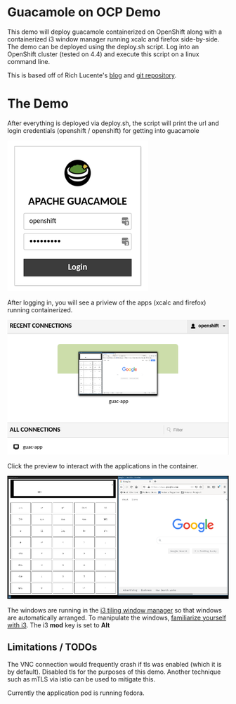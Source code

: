 # Guacamole on OCP Demo

This demo will deploy guacamole containerized on OpenShift along with a containerized i3 window manager running xcalc and firefox side-by-side. The demo can be deployed using the deploy.sh script. Log into an OpenShift cluster (tested on 4.4) and execute this script on a linux command line.

This is based off of Rich Lucente's [blog](https://www.openshift.com/blog/put-ide-container-guacamole) and [git repository](https://github.com/rlucente-se-jboss/jbds-via-html5/blob/master/resources/start.sh).

# The Demo
After everything is deployed via deploy.sh, the script will print the url and login credentials (openshift / openshift) for getting into guacamole

![Guacamole Login](images/guac-login.png)

After logging in, you will see a priview of the apps (xcalc and firefox) running containerized.

![Guacamole VNC Preview](images/guac-preview.png)

Click the preview to interact with the applications in the container.

![Guacamole VNC Preview](images/guac-i3.png)

The windows are running in the [i3 tiling window manager](https://i3wm.org/) so that windows are automatically arranged. To manipulate the windows, [familiarize yourself with i3](https://i3wm.org/docs/refcard.html). The i3 **mod** key is set to **Alt**

## Limitations / TODOs
The VNC connection would frequently crash if tls was enabled (which it is by default). Disabled tls for the purposes of this demo. Another technique such as mTLS via istio can be used to mitigate this.

Currently the application pod is running fedora.
